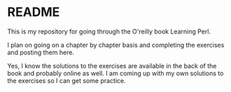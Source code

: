 README
======

This is my repository for going through the O'reilly book Learning Perl.

I plan on going on a chapter by chapter basis and completing the exercises and posting them here.

Yes, I know the solutions to the exercises are available in the back of the book and probably online as well. I am coming up with my own solutions to the exercises so I can get some practice.

